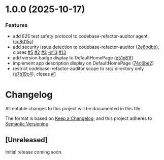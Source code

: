 # 1.0.0 (2025-10-17)


### Features

* add E2E test safety protocol to codebase-refactor-auditor agent ([cc8d15c](https://github.com/omnera-dev/omnera-v2/commit/cc8d15c84994f7c45ba23ab6fe35e2a186c41411))
* add security issue detection to codebase-refactor-auditor ([2e8bdbb](https://github.com/omnera-dev/omnera-v2/commit/2e8bdbba6693441a02529860be6011a23aed656d)), closes [#5](https://github.com/omnera-dev/omnera-v2/issues/5) [#2](https://github.com/omnera-dev/omnera-v2/issues/2) [#3](https://github.com/omnera-dev/omnera-v2/issues/3) [-#13](https://github.com/-/issues/13) [#13](https://github.com/omnera-dev/omnera-v2/issues/13)
* add version badge display to DefaultHomePage ([e51e81f](https://github.com/omnera-dev/omnera-v2/commit/e51e81f1551e301584fe1e0871c5d69e67c86291))
* implement app description display on DefaultHomePage ([74c6be2](https://github.com/omnera-dev/omnera-v2/commit/74c6be2d8625db610ad4afd8d20227692bd448ad))
* restrict codebase-refactor-auditor scope to src/ directory only ([e7b19c4](https://github.com/omnera-dev/omnera-v2/commit/e7b19c4d15b7582a76fde8752ef1054abd3b82a6)), closes [#1](https://github.com/omnera-dev/omnera-v2/issues/1)

# Changelog

All notable changes to this project will be documented in this file.

The format is based on [Keep a Changelog](https://keepachangelog.com/en/1.0.0/),
and this project adheres to [Semantic Versioning](https://semver.org/spec/v2.0.0.html).

## [Unreleased]

Initial release coming soon.
